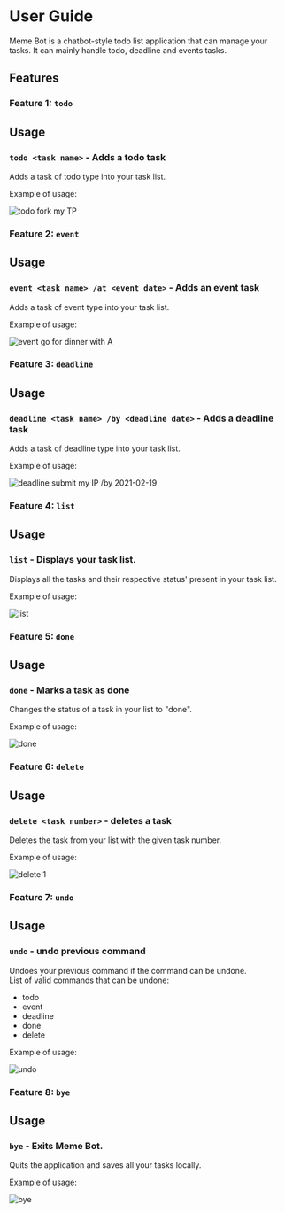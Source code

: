 # User Guide
Meme Bot is a chatbot-style todo list application that can manage your 
tasks. It can mainly handle todo, deadline and events tasks.
## Features 

### Feature 1: `todo`

## Usage

### `todo <task name>` - Adds a todo task

Adds a task of todo type into your task list.

Example of usage: 

![todo fork my TP](./todo.png "todo command usage")

### Feature 2: `event`

## Usage

### `event <task name> /at <event date>` - Adds an event task

Adds a task of event type into your task list.

Example of usage: 

![event go for dinner with A](./event.png "event command usage")

### Feature 3: `deadline`

## Usage

### `deadline <task name> /by <deadline date>` - Adds a deadline task

Adds a task of deadline type into your task list.

Example of usage: 

![deadline submit my IP /by 2021-02-19](./deadline.png "deadline command usage")

### Feature 4: `list`

## Usage

### `list` - Displays your task list.

Displays all the tasks and their respective status' present in your task list.

Example of usage: 

![list](./list.png "list command usage")

### Feature 5: `done`

## Usage

### `done` - Marks a task as done

Changes the status of a task in your list to "done".

Example of usage: 

![done](./done.png "done command usage")

### Feature 6: `delete`

## Usage

### `delete <task number>` - deletes a task

Deletes the task from your list with the given task number.

Example of usage: 

![delete 1](./delete.png "delete command usage")

### Feature 7: `undo`

## Usage

### `undo` - undo previous command

Undoes your previous command if the command can be undone.<br>
List of valid commands that can be undone:
* todo 
* event
* deadline 
* done
* delete

Example of usage: 

![undo](./undo.png "undo command usage")

### Feature 8: `bye`

## Usage

### `bye` - Exits Meme Bot.

Quits the application and saves all your tasks locally.

Example of usage: 

![bye](./bye.png "bye command usage")


